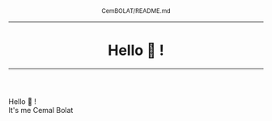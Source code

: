 <!DOCTYPE html>
<html>
    <head>
        <meta name="description" content="readMe.md">
        <meta name="author" content="Cemal-Bolat">
    </head>
    <body>
        <header>
            <small>CemBOLAT/README.md</small>
					<hr>
					<h1>Hello 👋 !<br></h1>
					<hr>
					<h1></h1>
				</header>        
        <main></main>
        <footer></footer>
    </body>
</html>






Hello 👋 ! <br>
It's me Cemal Bolat 
